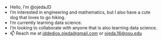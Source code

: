 - Hello, I’m @ojedaJD
- I’m interested in engineering and mathematics, but I also have a cute dog that loves to go hiking. 
- I’m currently learning data science. 
- I’m looking to collaborate with anyone that is also learning data science. 
- 📫 Reach me at jddedios.ojeda@gmail.com or ojeda.16@osu.edu

<!---
ojedaJD/ojedaJD is a ✨ special ✨ repository because its `README.md` (this file) appears on your GitHub profile.
You can click the Preview link to take a look at your changes.
--->
